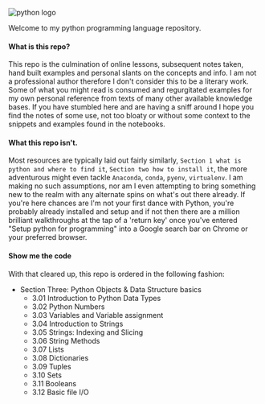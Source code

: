 
![python logo](https://www.python.org/static/community_logos/python-logo-inkscape.svg)

Welcome to my python programming language repository. 

#### What is this repo? 
This repo is the culmination of online lessons, subsequent notes taken, hand built examples and personal slants on the concepts and info. I am not a professional author therefore I don't consider this to be a literary work. Some of what you might read is consumed and regurgitated examples for my own personal reference from texts of many other available knowledge bases. If you have stumbled here and are having a sniff around I hope you find the notes of some use, not too bloaty or without some context to the snippets and examples found in the notebooks. 

#### What this repo isn't.
Most resources are typically laid out fairly similarly, `Section 1 what is python and where to find it`, `Section two how to install it`, the more adventurous might even tackle `Anaconda`, `conda`, `pyenv`, `virtualenv`. I am making no such assumptions, nor am I even attempting to bring something new to the realm with any alternate spins on what's out there already. If you're here chances are I'm not your first dance with Python, you're probably already installed and setup and if not then there are a million brilliant walkthroughs at the tap of a 'return key' once you've entered "Setup python for programming" into a Google search bar on Chrome or your preferred browser. 

#### Show me the code
With that cleared up, this repo is ordered in the following fashion: 

- Section Three: Python Objects & Data Structure basics
    - 3.01 Introduction to Python Data Types
    - 3.02 Python Numbers
    - 3.03 Variables and Variable assignment
    - 3.04 Introduction to Strings
    - 3.05 Strings: Indexing and Slicing
    - 3.06 String Methods
    - 3.07 Lists
    - 3.08 Dictionaries
    - 3.09 Tuples
    - 3.10 Sets
    - 3.11 Booleans
    - 3.12 Basic file I/O
